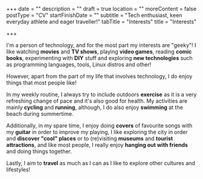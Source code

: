 +++
date = ""
description = ""
draft = true
location = ""
moreContent = false
postType = "CV"
startFinishDate = ""
subtitle = "Tech enthusiast, keen everyday athlete and eager traveller!"
tabTitle = "Interests"
title = "Interests"

+++
<br/>

I'm a person of technology, and for the most part my interests are "geeky"! I like watching **movies** and **TV shows**, playing **video games**, reading **comic books**, experimenting with **DIY** stuff and exploring **new technologies** such as programming languages, tools, Linux distros and other!

However, apart from the part of my life that involves technology, I do enjoy things that most people like!

In my weekly routine, I always try to include outdoors **exercise** as it is a very refreshing change of pace and it's also good for health. My activities are mainly **cycling** and **running**, although, I do also enjoy **swimming** at the beach during summertime.

Additionally, in my spare time, I enjoy doing **covers** of favourite songs with my **guitar** in order to improve my playing, I like exploring the city in order and **discover "cool" places** or to (re)visiting **museums** and **tourist attractions**, and like most people, I really enjoy **hanging out with friends** and doing things together.

Lastly, I aim to **travel** as much as I can as I like to explore other cultures and lifestyles!